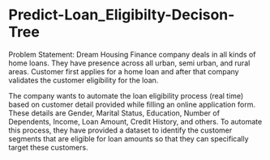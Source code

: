 # Predict-Loan_Eligibilty-Decison-Tree
Problem Statement:
Dream Housing Finance company deals in all kinds of home loans. They have presence across all urban, semi urban, and rural areas. Customer first applies for a home loan and after that company validates the customer eligibility for the loan.

The company wants to automate the loan eligibility process (real time) based on customer detail provided while filling an online application form. These details are Gender, Marital Status, Education, Number of Dependents, Income, Loan Amount, Credit History, and others. To automate this process, they have provided a dataset to identify the customer segments that are eligible for loan amounts so that they can specifically target these customers.
